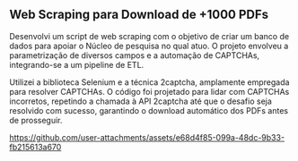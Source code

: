 ## Web Scraping para Download de +1000 PDFs

Desenvolvi um script de web scraping com o objetivo de criar um banco de dados para apoiar o Núcleo de pesquisa no qual atuo. O projeto envolveu a parametrização de diversos campos e a automação de CAPTCHAs, integrando-se a um pipeline de ETL.

Utilizei a biblioteca Selenium e a técnica 2captcha, amplamente empregada para resolver CAPTCHAs. O código foi projetado para lidar com CAPTCHAs incorretos, repetindo a chamada à API 2captcha até que o desafio seja resolvido com sucesso, garantindo o download automático dos PDFs antes de prosseguir.

https://github.com/user-attachments/assets/e68d4f85-099a-48dc-9b33-fb215613a670

